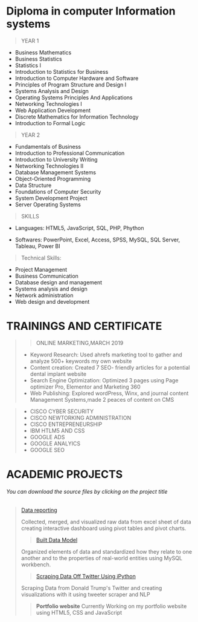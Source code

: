 
# Diploma in computer Information systems

> YEAR 1

- Business Mathematics
- Business Statistics
- Statistics I
- Introduction to Statistics for Business
- Introduction to Computer Hardware and Software
- Principles of Program Structure and Design I
- Systems Analysis and Design
- Operating Systems Principles And Applications
- Networking Technologies I
- Web Application Development
- Discrete Mathematics for Information Technology
- Introduction to Formal Logic

> YEAR 2

- Fundamentals of Business
- Introduction to Professional Communication
- Introduction to University Writing
- Networking Technologies II
- Database Management Systems
- Object-Oriented Programming
- Data Structure
- Foundations of Computer Security
- System Development Project
- Server Operating Systems

> SKILLS

- Languages: HTML5, JavaScript, SQL, PHP, Phython

- Softwares: PowerPoint, Excel, Access, SPSS, MySQL, SQL Server,
  Tableau, Power BI

> Technical Skills:
- Project Management
- Business Communication
-	Database design and management 
- Systems analysis and design
- Network administration
- Web design and development


# TRAININGS AND CERTIFICATE

>> ONLINE MARKETING,MARCH 2019
> - Keyword Research: Used ahrefs marketing tool to gather and analyze 500+ keywords my own website
> - Content creation: Created 7 SEO- friendly articles for a potential dental implant website
> - Search Engine Optimization: Optimized 3 pages using Page optimizer Pro, Elementor and Marketing 360
> - Web Publishing: Explored wordPress, Winx, and journal content Management Systems,made 2 peaces of content on CMS


> - CISCO CYBER SECURITY
> - CISCO NEWTORKING ADMINISTRATION
> - CISCO ENTREPRENEURSHIP
> - IBM HTLM5 AND CSS
> - GOOGLE ADS
> - GOOGLE ANALYICS
> - GOOGLE SEO

# ACADEMIC PROJECTS

  <h6><i>You can download the source files by clicking on the project title</i></h6>
  
> [Data reporting](https://github.com/DanielGodfinger/danielportfolio.io/blob/main/source/Business%20Analysis(Dashboard_report).xlsx)
>
>
>Collected, merged, and visualized raw data from excel sheet of data creating interactive dashboard using pivot tables and pivot charts.
>
>
>
>> [Built Data Model](https://github.com/DanielGodfinger/danielportfolio.io/blob/main/source/Database%20Model.mwb)
>
> Organized elements of data and standardized how they relate to one another and to the properties of real-world entities using MySQL workbench.
>
>
>> [Scraping Data Off Twitter Using iPython](https://github.com/DanielGodfinger/danielportfolio.io)
>
> Scraping Data from Donald Trump's Twitter and creating visualizations with it using tweeter scraper and NLP
> 
>> **Portfolio website**
> Currently Working on my portfolio website using HTML5, CSS and JavaScript

